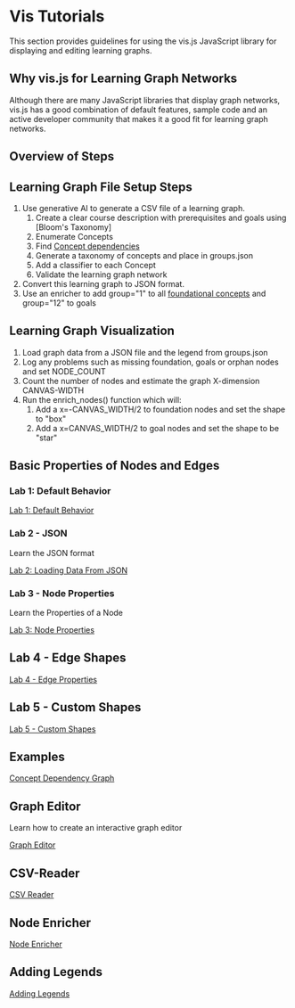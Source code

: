 # Vis Tutorials

This section provides guidelines for using the vis.js JavaScript library for
displaying and editing learning graphs.

## Why vis.js for Learning Graph Networks

Although there are many JavaScript libraries
that display graph networks, vis.js has a good combination of
default features, sample code and an active developer community
that makes it a good fit for learning graph networks.

## Overview of Steps

## Learning Graph File Setup Steps

1. Use generative AI to generate a CSV file of a learning graph.
    1. Create a clear course description with prerequisites and goals using [Bloom's Taxonomy]
    1. Enumerate Concepts
    1. Find [Concept dependencies](../glossary.md#concept-dependency)
    1. Generate a taxonomy of concepts and place in groups.json
    1. Add a classifier to each Concept
    1. Validate the learning graph network
2. Convert this learning graph to JSON format.
3. Use an enricher to add group="1" to all [foundational concepts](../glossary.md#foundational-concepts) and group="12" to goals

## Learning Graph Visualization

1. Load graph data from a JSON file and the legend from groups.json
2. Log any problems such as missing foundation, goals or orphan nodes and set NODE_COUNT
3. Count the number of nodes and estimate the graph X-dimension CANVAS-WIDTH
4. Run the enrich_nodes() function which will:
    1. Add a x=-CANVAS_WIDTH/2 to foundation nodes and set the shape to "box"
    2. Add a x=CANVAS_WIDTH/2 to goal nodes and set the shape to be "star"

## Basic Properties of Nodes and Edges

### Lab 1: Default Behavior

[Lab 1: Default Behavior](lab-01.md)

### Lab 2 - JSON

Learn the JSON format

[Lab 2: Loading Data From JSON](lab-02.md)

### Lab 3 - Node Properties

Learn the Properties of a Node

[Lab 3: Node Properties](lab-03.md)

## Lab 4 - Edge Shapes

[Lab 4 - Edge Properties](./lab-04.html)

## Lab 5 - Custom Shapes

[Lab 5 - Custom Shapes](./lab-05.html)


## Examples

[Concept Dependency Graph](./concept-dependency-graph.md)

## Graph Editor

Learn how to create an interactive graph editor

[Graph Editor](./graph-editor/index.md)

## CSV-Reader

[CSV Reader](./csv-reader/index.md)

## Node Enricher

[Node Enricher](./node-enricher/index.md)

## Adding Legends

[Adding Legends](./legends/index.md)

